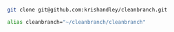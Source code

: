 ```bash
git clone git@github.com:krishandley/cleanbranch.git
```

```zsh
alias cleanbranch="~/cleanbranch/cleanbranch"
```